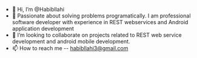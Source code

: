 - 👋 Hi, I’m @Habibllahi
- 👀 Passionate about solving problems programatically. I am professional software developer with experience in REST webservices and Android application development
- 💞️ I’m looking to collaborate on projects related to REST web service development and android mobile development.
- 📫 How to reach me -- habibllahi3@gmail.com

<!---
Habibllahi/Habibllahi is a ✨ special ✨ repository because its `README.md` (this file) appears on your GitHub profile.
You can click the Preview link to take a look at your changes.
--->
